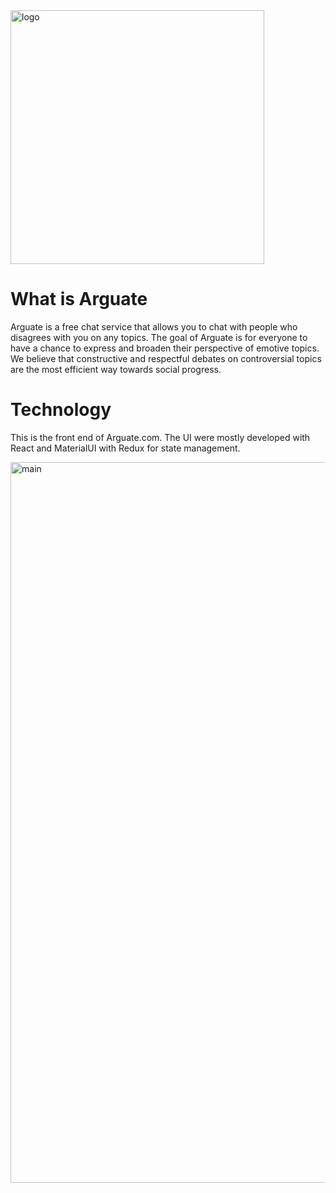 <img width="406" alt="logo" src="https://user-images.githubusercontent.com/51765119/121597203-45ca7a00-c9f5-11eb-829f-bb869afa9d7d.png">

# What is Arguate
Arguate is a free chat service that allows you to chat with people who disagrees with you on any topics. The goal of Arguate is for everyone to have a chance to express and broaden their perspective of emotive topics. We believe that constructive and respectful debates on controversial topics are the most efficient way towards social progress. 

# Technology
This is the front end of Arguate.com. The UI were mostly developed with React and MaterialUI with Redux for state management.

<img width="1153" alt="main" src="https://user-images.githubusercontent.com/51765119/121597216-49f69780-c9f5-11eb-8b7a-2d8e4d80cbe4.png">

